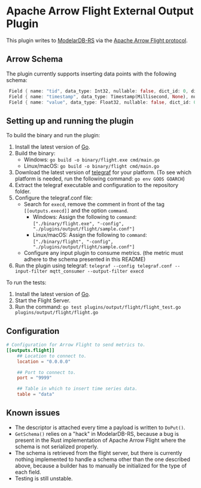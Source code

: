 # Apache Arrow Flight External Output Plugin

This plugin writes to [ModelarDB-RS](https://github.com/ModelarData/ModelarDB-RS) via the [Apache Arrow Flight protocol](https://arrow.apache.org/docs/format/Flight.html).

## Arrow Schema

The plugin currently supports inserting data points with the following schema:

```rust
 Field { name: "tid", data_type: Int32, nullable: false, dict_id: 0, dict_is_ordered: false, metadata: None }, 
 Field { name: "timestamp", data_type: Timestamp(Millisecond, None), nullable: false, dict_id: 0, dict_is_ordered: false, metadata: None }, 
 Field { name: "value", data_type: Float32, nullable: false, dict_id: 0, dict_is_ordered: false, metadata: None }
```

## Setting up and running the plugin

To build the binary and run the plugin:

1. Install the latest version of [Go](https://go.dev/doc/install).
2. Build the binary:
    * Windows: `go build -o binary/flight.exe cmd/main.go`
    * Linux/macOS: `go build -o binary/flight cmd/main.go`
3. Download the latest version of [telegraf](https://github.com/influxdata/telegraf/releases) for your platform. (To see which platform is needed, run the following command: `go env GOOS GOARCH`)
4. Extract the telegraf executable and configuration to the repository folder.
5. Configure the telegraf.conf file:
   * Search for `execd`, remove the comment in front of the tag `[[outputs.execd]]` and the option `command`.
     * Windows: Assign the following to `command`: `["./binary/flight.exe", "-config", "./plugins/output/flight/sample.conf"]` 
     * Linux/macOS: Assign the following to `command`: `["./binary/flight", "-config", "./plugins/output/flight/sample.conf"]` 
   * Configure any input plugin to consume metrics. (the metric must adhere to the schema presented in this README)
6. Run the plugin using telegraf: `telegraf --config telegraf.conf --input-filter mqtt_consumer --output-filter execd`

To run the tests: 
1. Install the latest version of [Go](https://go.dev/doc/install).
2. Start the Flight Server.
3. Run the command: `go test plugins/output/flight/flight_test.go plugins/output/flight/flight.go`


## Configuration

```toml @sample.conf
# Configuration for Arrow Flight to send metrics to.
[[outputs.flight]]
    ## Location to connect to.
    location = "0.0.0.0"

    ## Port to connect to.
    port = "9999"

    ## Table in which to insert time series data.
    table = "data"
```
## Known issues

* The descriptor is attached every time a payload is written to `DoPut()`.
* `GetSchema()` relies on a "hack" in ModelarDB-RS, because a bug is present in the Rust implementation of Apache Arrow Flight where the schema is not serialized properly.
* The schema is retrieved from the flight server, but there is currently nothing implemented to handle a schema other than the one described above, because a builder has to manually be initialized for the type of each field.
* Testing is still unstable.
